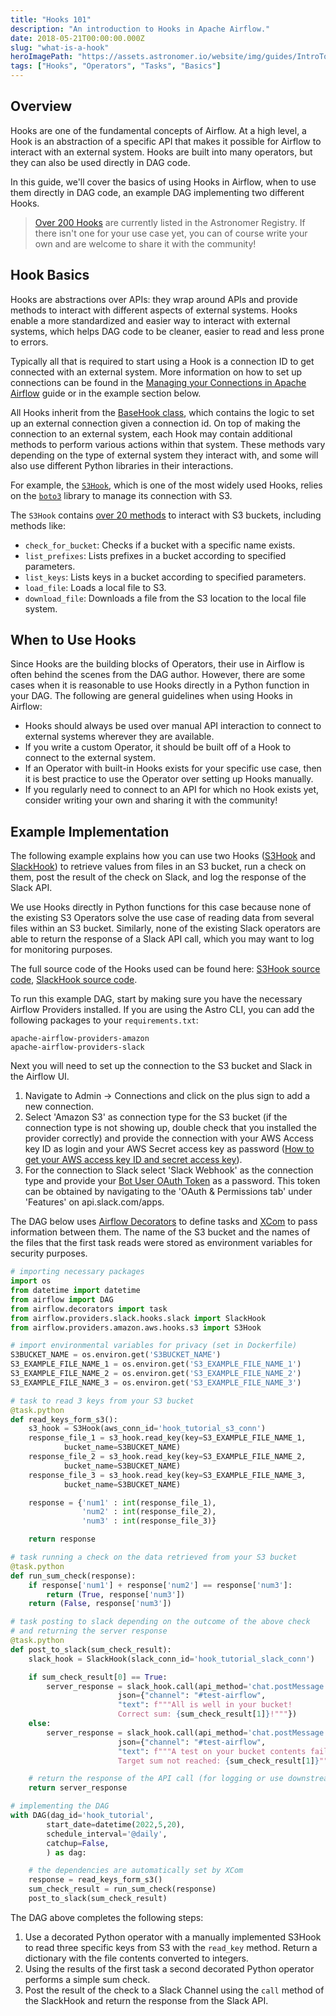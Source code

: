 ```yaml
---
title: "Hooks 101"
description: "An introduction to Hooks in Apache Airflow."
date: 2018-05-21T00:00:00.000Z
slug: "what-is-a-hook"
heroImagePath: "https://assets.astronomer.io/website/img/guides/IntroToDAG_preview.png"
tags: ["Hooks", "Operators", "Tasks", "Basics"]
---
```


## Overview

Hooks are one of the fundamental concepts of Airflow. At a high level, a Hook is an abstraction of a specific API that makes it possible for Airflow to interact with an external system. Hooks are built into many operators, but they can also be used directly in DAG code.

In this guide, we'll cover the basics of using Hooks in Airflow, when to use them directly in DAG code, an example DAG implementing two different Hooks.

>[Over 200 Hooks](https://registry.astronomer.io/modules/?types=hooks%2CHooks&page=2) are currently listed in the Astronomer Registry.  If there isn't one for your use case yet, you can of course write your own and are welcome to share it with the community!


## Hook Basics

Hooks are abstractions over APIs: they wrap around APIs and provide methods to interact with different aspects of external systems. Hooks enable a more standardized and easier way to interact with external systems, which helps DAG code to be cleaner, easier to read and less prone to errors.

Typically all that is required to start using a Hook is a connection ID to get connected with an external system. More information on how to set up connections can be found in the [Managing your Connections in Apache Airflow](https://www.astronomer.io/guides/connections/) guide or in the example section below.

All Hooks inherit from the [BaseHook class](https://github.com/apache/airflow/blob/main/airflow/hooks/base.py), which contains the logic to set up an external connection given a connection id.
On top of making the connection to an external system, each Hook may contain additional methods to perform various actions within that system. These methods vary depending on the type of external system they interact with, and some will also use different Python libraries in their interactions.

For example, the [`S3Hook`](https://registry.astronomer.io/providers/amazon/modules/s3hook), which is one of the most widely used Hooks, relies on the [`boto3`](https://boto3.amazonaws.com/v1/documentation/api/latest/index.html) library to manage its connection with S3.  

The `S3Hook` contains [over 20 methods](https://github.com/apache/airflow/blob/main/airflow/providers/amazon/aws/hooks/s3.py) to interact with S3 buckets, including methods like:

- `check_for_bucket`: Checks if a bucket with a specific name exists.
- `list_prefixes`: Lists prefixes in a bucket according to specified parameters.
- `list_keys`: Lists keys in a bucket according to specified parameters.
- `load_file`: Loads a local file to S3.
- `download_file`: Downloads a file from the S3 location to the local file system.


## When to Use Hooks

Since Hooks are the building blocks of Operators, their use in Airflow is often behind the scenes from the DAG author. However, there are some cases when it is reasonable to use Hooks directly in a Python function in your DAG. The following are general guidelines when using Hooks in Airflow:

- Hooks should always be used over manual API interaction to connect to external systems wherever they are available.
- If you write a custom Operator, it should be built off of a Hook to connect to the external system.
- If an Operator with built-in Hooks exists for your specific use case, then it is best practice to use the Operator over setting up Hooks manually.
- If you regularly need to connect to an API for which no Hook exists yet, consider writing your own and sharing it with the community!


## Example Implementation

The following example explains how you can use two Hooks ([S3Hook](https://registry.astronomer.io/providers/amazon/modules/s3hook) and [SlackHook](https://registry.astronomer.io/providers/slack/modules/slackhook)) to retrieve values from files in an S3 bucket, run a check on them, post the result of the check on Slack, and log the response of the Slack API.

We use Hooks directly in Python functions for this case because none of the existing S3 Operators solve the use case of reading data from several files within an S3 bucket. Similarly, none of the existing Slack operators are able to return the response of a Slack API call, which you may want to log for monitoring purposes.

The full source code of the Hooks used can be found here: [S3Hook source code](https://github.com/apache/airflow/blob/main/airflow/providers/amazon/aws/hooks/s3.py), [SlackHook source code](https://github.com/apache/airflow/blob/main/airflow/providers/slack/hooks/slack.py).


To run this example DAG, start by making sure you have the necessary Airflow Providers installed. If you are using the Astro CLI, you can add the following packages to your `requirements.txt`:

```text
apache-airflow-providers-amazon
apache-airflow-providers-slack
```

Next you will need to set up the connection to the S3 bucket and Slack in the Airflow UI.

1. Navigate to Admin -> Connections and click on the plus sign to add a new connection.
2. Select 'Amazon S3' as connection type for the S3 bucket (if the connection type is not showing up, double check that you installed the provider correctly) and provide the connection with your AWS Access key ID as login and your AWS Secret access key as password ([How to get your AWS access key ID and secret access key](https://docs.aws.amazon.com/powershell/latest/userguide/pstools-appendix-sign-up.html)).
3. For the connection to Slack select 'Slack Webhook' as the connection type and provide your [Bot User OAuth Token](https://api.slack.com/authentication/oauth-v2) as a password. This token can be obtained by navigating to the 'OAuth & Permissions tab' under 'Features' on api.slack.com/apps.

The DAG below uses [Airflow Decorators](https://registry.astronomer.io/guides/airflow-decorators) to define tasks and [XCom](https://registry.astronomer.io/guides/airflow-passing-data-between-tasks) to pass information between them. The name of the S3 bucket and the names of the files that the first task reads were stored as environment variables for security purposes.

```python
# importing necessary packages
import os
from datetime import datetime
from airflow import DAG
from airflow.decorators import task
from airflow.providers.slack.hooks.slack import SlackHook
from airflow.providers.amazon.aws.hooks.s3 import S3Hook

# import environmental variables for privacy (set in Dockerfile)
S3BUCKET_NAME = os.environ.get('S3BUCKET_NAME')
S3_EXAMPLE_FILE_NAME_1 = os.environ.get('S3_EXAMPLE_FILE_NAME_1')
S3_EXAMPLE_FILE_NAME_2 = os.environ.get('S3_EXAMPLE_FILE_NAME_2')
S3_EXAMPLE_FILE_NAME_3 = os.environ.get('S3_EXAMPLE_FILE_NAME_3')

# task to read 3 keys from your S3 bucket
@task.python
def read_keys_form_s3():
    s3_hook = S3Hook(aws_conn_id='hook_tutorial_s3_conn')
    response_file_1 = s3_hook.read_key(key=S3_EXAMPLE_FILE_NAME_1,
            bucket_name=S3BUCKET_NAME)
    response_file_2 = s3_hook.read_key(key=S3_EXAMPLE_FILE_NAME_2,
            bucket_name=S3BUCKET_NAME)
    response_file_3 = s3_hook.read_key(key=S3_EXAMPLE_FILE_NAME_3,
            bucket_name=S3BUCKET_NAME)

    response = {'num1' : int(response_file_1),
                'num2' : int(response_file_2),
                'num3' : int(response_file_3)}

    return response

# task running a check on the data retrieved from your S3 bucket
@task.python
def run_sum_check(response):
    if response['num1'] + response['num2'] == response['num3']:
        return (True, response['num3'])
    return (False, response['num3'])

# task posting to slack depending on the outcome of the above check
# and returning the server response
@task.python
def post_to_slack(sum_check_result):
    slack_hook = SlackHook(slack_conn_id='hook_tutorial_slack_conn')

    if sum_check_result[0] == True:
        server_response = slack_hook.call(api_method='chat.postMessage',
                        json={"channel": "#test-airflow",
                        "text": f"""All is well in your bucket!
                        Correct sum: {sum_check_result[1]}!"""})
    else:
        server_response = slack_hook.call(api_method='chat.postMessage',
                        json={"channel": "#test-airflow",
                        "text": f"""A test on your bucket contents failed!
                        Target sum not reached: {sum_check_result[1]}"""})

    # return the response of the API call (for logging or use downstream)
    return server_response

# implementing the DAG
with DAG(dag_id='hook_tutorial',
        start_date=datetime(2022,5,20),
        schedule_interval='@daily',
        catchup=False,
        ) as dag:

    # the dependencies are automatically set by XCom
    response = read_keys_form_s3()
    sum_check_result = run_sum_check(response)
    post_to_slack(sum_check_result)
```

The DAG above completes the following steps:

1. Use a decorated Python operator with a manually implemented S3Hook to read three specific keys from S3 with the `read_key` method. Return a dictionary with the file contents converted to integers.
2. Using the results of the first task a second decorated Python operator performs a simple sum check. 
3. Post the result of the check to a Slack Channel using the `call` method of the SlackHook and return the response from the Slack API.
